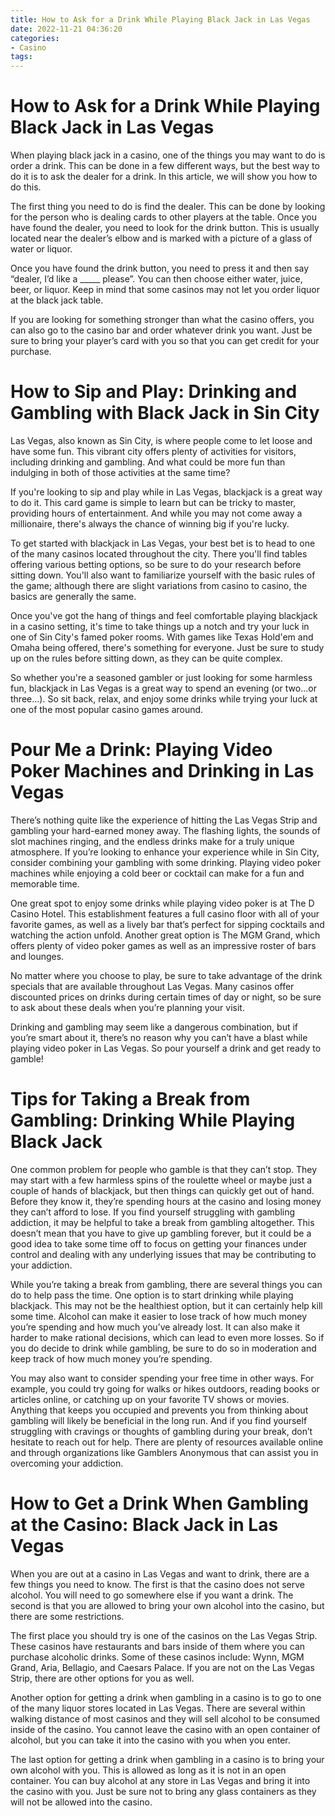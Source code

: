 ```yaml
---
title: How to Ask for a Drink While Playing Black Jack in Las Vegas 
date: 2022-11-21 04:36:20
categories:
- Casino
tags:
---
```



#  How to Ask for a Drink While Playing Black Jack in Las Vegas 

When playing black jack in a casino, one of the things you may want to do is order a drink. This can be done in a few different ways, but the best way to do it is to ask the dealer for a drink. In this article, we will show you how to do this.

The first thing you need to do is find the dealer. This can be done by looking for the person who is dealing cards to other players at the table. Once you have found the dealer, you need to look for the drink button. This is usually located near the dealer’s elbow and is marked with a picture of a glass of water or liquor.

Once you have found the drink button, you need to press it and then say “dealer, I’d like a _____ please”. You can then choose either water, juice, beer, or liquor. Keep in mind that some casinos may not let you order liquor at the black jack table.

If you are looking for something stronger than what the casino offers, you can also go to the casino bar and order whatever drink you want. Just be sure to bring your player’s card with you so that you can get credit for your purchase.

#  How to Sip and Play: Drinking and Gambling with Black Jack in Sin City 

Las Vegas, also known as Sin City, is where people come to let loose and have some fun. This vibrant city offers plenty of activities for visitors, including drinking and gambling. And what could be more fun than indulging in both of those activities at the same time?

If you're looking to sip and play while in Las Vegas, blackjack is a great way to do it. This card game is simple to learn but can be tricky to master, providing hours of entertainment. And while you may not come away a millionaire, there's always the chance of winning big if you're lucky.

To get started with blackjack in Las Vegas, your best bet is to head to one of the many casinos located throughout the city. There you'll find tables offering various betting options, so be sure to do your research before sitting down. You'll also want to familiarize yourself with the basic rules of the game; although there are slight variations from casino to casino, the basics are generally the same.

Once you've got the hang of things and feel comfortable playing blackjack in a casino setting, it's time to take things up a notch and try your luck in one of Sin City's famed poker rooms. With games like Texas Hold'em and Omaha being offered, there's something for everyone. Just be sure to study up on the rules before sitting down, as they can be quite complex.

So whether you're a seasoned gambler or just looking for some harmless fun, blackjack in Las Vegas is a great way to spend an evening (or two...or three...). So sit back, relax, and enjoy some drinks while trying your luck at one of the most popular casino games around.

#  Pour Me a Drink: Playing Video Poker Machines and Drinking in Las Vegas 

There’s nothing quite like the experience of hitting the Las Vegas Strip and gambling your hard-earned money away. The flashing lights, the sounds of slot machines ringing, and the endless drinks make for a truly unique atmosphere. If you’re looking to enhance your experience while in Sin City, consider combining your gambling with some drinking. Playing video poker machines while enjoying a cold beer or cocktail can make for a fun and memorable time.

One great spot to enjoy some drinks while playing video poker is at The D Casino Hotel. This establishment features a full casino floor with all of your favorite games, as well as a lively bar that’s perfect for sipping cocktails and watching the action unfold. Another great option is The MGM Grand, which offers plenty of video poker games as well as an impressive roster of bars and lounges.

No matter where you choose to play, be sure to take advantage of the drink specials that are available throughout Las Vegas. Many casinos offer discounted prices on drinks during certain times of day or night, so be sure to ask about these deals when you’re planning your visit.

Drinking and gambling may seem like a dangerous combination, but if you’re smart about it, there’s no reason why you can’t have a blast while playing video poker in Las Vegas. So pour yourself a drink and get ready to gamble!

#  Tips for Taking a Break from Gambling: Drinking While Playing Black Jack 

One common problem for people who gamble is that they can’t stop. They may start with a few harmless spins of the roulette wheel or maybe just a couple of hands of blackjack, but then things can quickly get out of hand. Before they know it, they’re spending hours at the casino and losing money they can’t afford to lose. If you find yourself struggling with gambling addiction, it may be helpful to take a break from gambling altogether. This doesn’t mean that you have to give up gambling forever, but it could be a good idea to take some time off to focus on getting your finances under control and dealing with any underlying issues that may be contributing to your addiction.

While you’re taking a break from gambling, there are several things you can do to help pass the time. One option is to start drinking while playing blackjack. This may not be the healthiest option, but it can certainly help kill some time. Alcohol can make it easier to lose track of how much money you’re spending and how much you’ve already lost. It can also make it harder to make rational decisions, which can lead to even more losses. So if you do decide to drink while gambling, be sure to do so in moderation and keep track of how much money you’re spending.

You may also want to consider spending your free time in other ways. For example, you could try going for walks or hikes outdoors, reading books or articles online, or catching up on your favorite TV shows or movies. Anything that keeps you occupied and prevents you from thinking about gambling will likely be beneficial in the long run. And if you find yourself struggling with cravings or thoughts of gambling during your break, don’t hesitate to reach out for help. There are plenty of resources available online and through organizations like Gamblers Anonymous that can assist you in overcoming your addiction.

#  How to Get a Drink When Gambling at the Casino: Black Jack in Las Vegas

When you are out at a casino in Las Vegas and want to drink, there are a few things you need to know. The first is that the casino does not serve alcohol. You will need to go somewhere else if you want a drink. The second is that you are allowed to bring your own alcohol into the casino, but there are some restrictions.

The first place you should try is one of the casinos on the Las Vegas Strip. These casinos have restaurants and bars inside of them where you can purchase alcoholic drinks. Some of these casinos include: Wynn, MGM Grand, Aria, Bellagio, and Caesars Palace. If you are not on the Las Vegas Strip, there are other options for you as well.

Another option for getting a drink when gambling in a casino is to go to one of the many liquor stores located in Las Vegas. There are several within walking distance of most casinos and they will sell alcohol to be consumed inside of the casino. You cannot leave the casino with an open container of alcohol, but you can take it into the casino with you when you enter.

The last option for getting a drink when gambling in a casino is to bring your own alcohol with you. This is allowed as long as it is not in an open container. You can buy alcohol at any store in Las Vegas and bring it into the casino with you. Just be sure not to bring any glass containers as they will not be allowed into the casino.